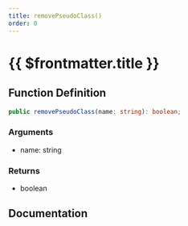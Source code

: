 ```yaml
---
title: removePseudoClass()
order: 0
---
```


# {{ $frontmatter.title }}

## Function Definition

```ts
public removePseudoClass(name: string): boolean;
```

### Arguments

* name: string

### Returns

* boolean

## Documentation

<!--@include: ./parts/removePseudoClass.md-->
